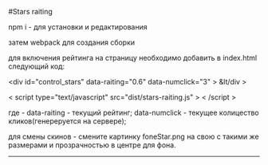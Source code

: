 ﻿#Stars raiting

npm i - для установки и редактирования

затем webpack для создания сборки

для включения рейтинга на страницу необходимо добавить в index.html следующий код: 

&lt;div id=&quot;control_stars&quot; data-raiting=&quot;0.6&quot; data-numclick=&quot;3&quot; &gt; &lt/div &gt;
   
&lt; script type=&quot;text/javascript&quot; src=&quot;dist/stars-raiting.js&quot; &gt; &lt; /script &gt; 

где - data-raiting - текущий рейтинг;
      data-numclick - текущее колицество кликов(генереруется на сервере);
	  
для смены скинов - смените картинку foneStar.png на свою  с такими же размерами  и прозрачностью в центре для фона.	  

***

